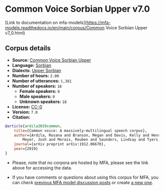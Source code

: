 
# Common Voice Sorbian Upper v7.0

[Link to documentation on mfa-models](https://mfa-models.readthedocs.io/en/main/corpus/Common Voice Sorbian Upper v7_0.html)

## Corpus details

- **Source:** [Common Voice Sorbian Upper](https://voice.mozilla.org/en/datasets)
- **Language:** [Sorbian](https://en.wikipedia.org/wiki/Sorbian_languages)
- **Dialects:** [Upper Sorbian](https://en.wikipedia.org/wiki/Upper_Sorbian_language)
- **Number of hours:** `2.00`
- **Number of utterances:** `1,381`
- **Number of speakers:** `18`
  - **Female speakers:** `0`
  - **Male speakers:** `0`
  - **Unknown speakers:** `18`
- **License:** [CC-0](https://creativecommons.org/publicdomain/zero/1.0/)
- **Version:** `7.0`
- **Citation:**
```bibtex
@article{ardila2019common,
	title={Common voice: A massively-multilingual speech corpus},
	author={Ardila, Rosana and Branson, Megan and Davis, Kelly and Henretty, Michael and Kohler, Michael and
		Meyer, Josh and Morais, Reuben and Saunders, Lindsay and Tyers, Francis M and Weber, Gregor},
	journal={arXiv preprint arXiv:1912.06670},
	year={2019}
}

```

- Please, note that no corpora are hosted by MFA, please see the link above for accessing the data.

- If you have comments or questions about using this corpus for MFA, you can check [previous MFA model discussion posts](https://github.com/MontrealCorpusTools/mfa-models/discussions?discussions_q=Common+Voice+Sorbian+Upper+v7.0) or create [a new one](https://github.com/MontrealCorpusTools/mfa-models/discussions/new).
